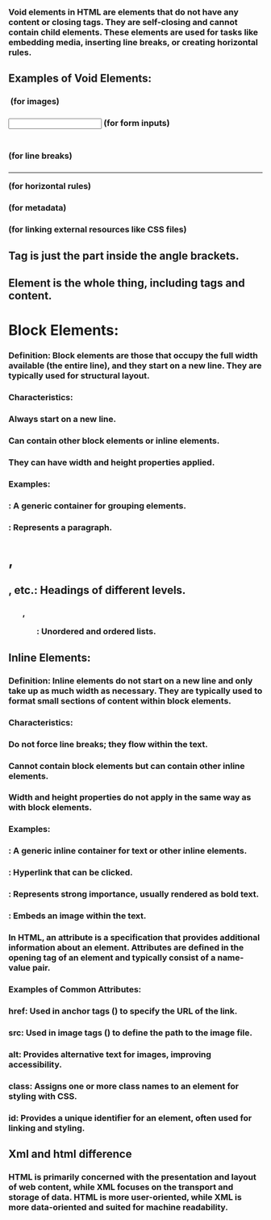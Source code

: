 ### Void elements in HTML are elements that do not have any content or closing tags. They are self-closing and cannot contain child elements. These elements are used for tasks like embedding media, inserting line breaks, or creating horizontal rules.


## Examples of Void Elements:
### <img> (for images)
### <input> (for form inputs)
### <br> (for line breaks)
### <hr> (for horizontal rules)
### <meta> (for metadata)
### <link> (for linking external resources like CSS files)


## Tag is just the part inside the angle brackets.
## Element is the whole thing, including tags and content.

# Block Elements:
### Definition: Block elements are those that occupy the full width available (the entire line), and they start on a new line. They are typically used for structural layout.

### Characteristics:
### Always start on a new line.
### Can contain other block elements or inline elements.
### They can have width and height properties applied.

### Examples:
### <div>: A generic container for grouping elements.
### <p>: Represents a paragraph.
### <h1>, <h2>, etc.: Headings of different levels.
### <ul>, <ol>: Unordered and ordered lists.



## Inline Elements:
### Definition: Inline elements do not start on a new line and only take up as much width as necessary. They are typically used to format small sections of content within block elements.

### Characteristics:
### Do not force line breaks; they flow within the text.
### Cannot contain block elements but can contain other inline elements.
### Width and height properties do not apply in the same way as with block elements.

### Examples:
### <span>: A generic inline container for text or other inline elements.
### <a>: Hyperlink that can be clicked.
### <strong>: Represents strong importance, usually rendered as bold text.
### <img>: Embeds an image within the text.


### In HTML, an attribute is a specification that provides additional information about an element. Attributes are defined in the opening tag of an element and typically consist of a name-value pair.




### Examples of Common Attributes:
### href: Used in anchor tags (<a>) to specify the URL of the link.
### src: Used in image tags (<img>) to define the path to the image file.
### alt: Provides alternative text for images, improving accessibility.
### class: Assigns one or more class names to an element for styling with CSS.
### id: Provides a unique identifier for an element, often used for linking and styling.



## Xml and html difference

 ### HTML is primarily concerned with the presentation and layout of web content, while XML focuses on the transport and storage of data. HTML is more user-oriented, while XML is more data-oriented and suited for machine readability.